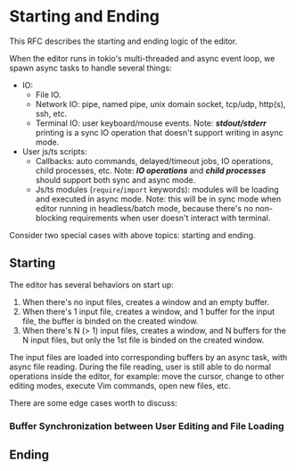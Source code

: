 # Starting and Ending

This RFC describes the starting and ending logic of the editor.

When the editor runs in tokio's multi-threaded and async event loop, we spawn async tasks to handle several things:

- IO:
  - File IO.
  - Network IO: pipe, named pipe, unix domain socket, tcp/udp, http(s), ssh, etc.
  - Terminal IO: user keyboard/mouse events. Note: _**stdout/stderr**_ printing is a sync IO operation that doesn't support writing in async mode.
- User js/ts scripts:
  - Callbacks: auto commands, delayed/timeout jobs, IO operations, child processes, etc. Note: _**IO operations**_ and _**child processes**_ should support both sync and async mode.
  - Js/ts modules (`require`/`import` keywords): modules will be loading and executed in async mode. Note: this will be in sync mode when editor running in headless/batch mode, because there's no non-blocking requirements when user doesn't interact with terminal.

Consider two special cases with above topics: starting and ending.

## Starting

The editor has several behaviors on start up:

1. When there's no input files, creates a window and an empty buffer.
2. When there's 1 input file, creates a window, and 1 buffer for the input file, the buffer is binded on the created window.
3. When there's N (> 1) input files, creates a window, and N buffers for the N input files, but only the 1st file is binded on the created window.

The input files are loaded into corresponding buffers by an async task, with async file reading. During the file reading, user is still able to do normal operations inside the editor, for example: move the cursor, change to other editing modes, execute Vim commands, open new files, etc.

There are some edge cases worth to discuss:

### Buffer Synchronization between User Editing and File Loading

## Ending
